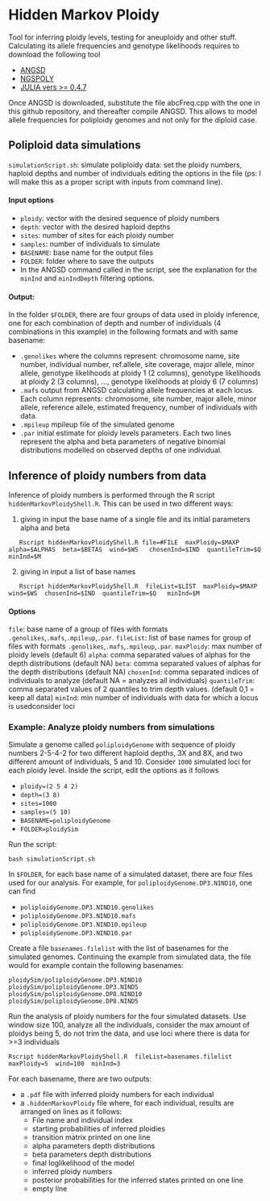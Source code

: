 # Hidden Markov Ploidy
Tool for inferring ploidy levels, testing for aneuploidy and other stuff.
Calculating its allele frequencies and genotype likelihoods requires to download the following tool
* [ANGSD](https://github.com/ANGSD/angsd)
* [NGSPOLY](https://github.com/ImperialCollegeLondon/ngsJulia/tree/master/ngsPoly)
* [JULIA vers >= 0.4.7](https://julialang.org/downloads/)

Once ANGSD is downloaded, substitute the file abcFreq.cpp with the one in this github repository, and thereafter compile ANGSD. This allows to model allele frequencies for poliploidy genomes and not only for the diploid case.

## Poliploid data simulations
`simulationScript.sh`: simulate poliploidy data: set the ploidy numbers, haploid depths and number of individuals editing the options in the file (ps: I will make this as a proper script with inputs from command line).

#### Input options 
* `ploidy`: vector with the desired sequence of ploidy numbers  
* `depth`: vector with the desired haploid depths
* `sites`: number of sites for each ploidy number
* `samples`: number of individuals to simulate
* `BASENAME`: base name for the output files 
* `FOLDER`: folder where to save the outputs
* In the ANGSD command called in the script, see the explanation for the `minInd` and `minIndDepth` filtering options.

#### Output: 

In the folder `$FOLDER`, there are four groups of data used in ploidy inference, one for each combination of depth and number of individuals (4 combinations in this example) in the following formats and with same basename:
* `.genolikes` where the columns represent: chromosome name, site number, individual number, ref.allele, site coverage, major allele, minor allele, genotype likelihoods at ploidy 1 (2 columns), genotype likelihoods at ploidy 2 (3 columns), ..., genotype likelihoods at ploidy 6 (7 columns)
* `.mafs` output from ANGSD calculating allele frequencies at each locus. Each column represents: chromosome, site number, major allele, minor allele, reference allele, estimated frequency, number of individuals with data.
* `.mpileup` mpileup file of the simulated genome
* `.par` initial estimate for ploidy levels parameters. Each two lines represent the alpha and beta parameters of negative binomial distributions modelled on observed depths of one individual.



## Inference of ploidy numbers from data

Inference of ploidy numbers is performed through the R script `hiddenMarkovPloidyShell.R`. This can be used in two different ways:

1) giving in input the base name of a single file and its initial parameters alpha and beta
```Shell
   Rscript hiddenMarkovPloidyShell.R file=#FILE  maxPloidy=$MAXP alpha=$ALPHAS  beta=$BETAS  wind=$WS   chosenInd=$IND  quantileTrim=$Q  minInd=$M
```
2) giving in input a list of base names

```Shell
   Rscript hiddenMarkovPloidyShell.R  fileList=$LIST  maxPloidy=$MAXP  wind=$WS  chosenInd=$IND  quantileTrim=$Q   minInd=$M
```

#### Options

`file`: base name of a group of files with formats `.genolikes`,`.mafs`,`.mpileup`,`.par`.
`fileList`: list of base names for group of files with formats `.genolikes`,`.mafs`,`.mpileup`,`.par`.
`maxPloidy`: max number of ploidy levels (default 6) 
`alpha`: comma separated values of alphas for the depth distributions (default NA)
`beta`: comma separated values of alphas for the depth distributions (default NA)
`chosenInd`: comma separated indices of individuals to analyze (default NA = analyzes all individuals)
`quantileTrim`: comma separated values of 2 quantiles to trim depth values. (default 0,1 = keep all data)
`minInd`: min number of individuals with data for which a locus is usedconsider loci 

### Example: Analyze ploidy numbers from simulations

Simulate a genome called `poliploidyGenome` with sequence of ploidy numbers 2-5-4-2 for two different haploid depths, 3X and 8X, and two different amount of individuals, 5 and 10. Consider `1000` simulated loci for each ploidy level. 
Inside the script, edit the options as it follows
* `ploidy=(2 5 4 2)` 
* `depth=(3 8)`
* `sites=1000`
* `samples=(5 10)`
* `BASENAME=poliploidyGenome`
* `FOLDER=ploidySim`

Run the script:
```Shell
bash simulationScript.sh
```

In `$FOLDER`, for each base name of a simulated dataset, there are four files used for our analysis. For example, for `poliploidyGenome.DP3.NIND10`, one can find
* `poliploidyGenome.DP3.NIND10.genolikes`
* `poliploidyGenome.DP3.NIND10.mafs`
* `poliploidyGenome.DP3.NIND10.mpileup`
* `poliploidyGenome.DP3.NIND10.par`

Create a file `basenames.filelist` with the list of basenames for the simulated genomes. 
Continuing the example from simulated data, the file would for example contain the following basenames:
```
ploidySim/poliploidyGenome.DP3.NIND10
ploidySim/poliploidyGenome.DP3.NIND5
ploidySim/poliploidyGenome.DP8.NIND10
ploidySim/poliploidyGenome.DP8.NIND5
```

Run the analysis of ploidy numbers for the four simulated datasets. Use window size 100, analyze all the individuals, consider the max amount of ploidys being 5, do not trim the data, and use loci where there is data for >=3 individuals

```Shell
Rscript hiddenMarkovPloidyShell.R  fileList=basenames.filelist  maxPloidy=5  wind=100  minInd=3
```

For each basename, there are two outputs:
* a `.pdf` file with inferred ploidy numbers for each individual
* a `.hiddenMarkovPloidy` file where, for each individual, results are arranged on lines as it follows:
   * File name and individual index
   * starting probabilities of inferred ploidies
   * transition matrix printed on one line
   * alpha parameters depth distributions
   * beta parameters depth distributions
   * final loglikelihood of the model
   * inferred ploidy numbers
   * posterior probabilities for the inferred states printed on one line
   * empty line
   

